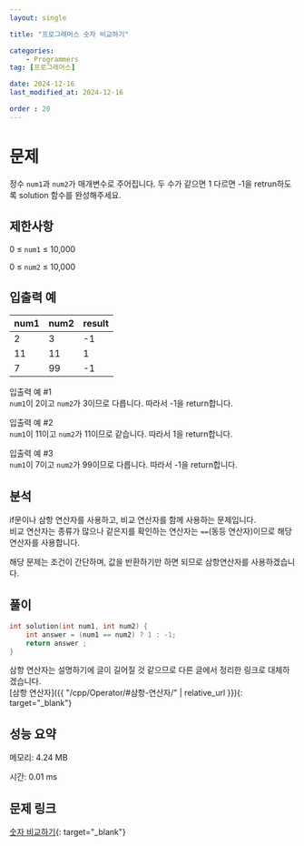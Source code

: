 ```yaml
---
layout: single

title: "프로그래머스 숫자 비교하기"

categories:
    - Programmers
tag: [프로그래머스]

date: 2024-12-16
last_modified_at: 2024-12-16

order : 20
---
```


# 문제

정수 `num1`과 `num2`가 매개변수로 주어집니다. 두 수가 같으면 1 다르면 -1을 retrun하도록 solution 함수를 완성해주세요.

## 제한사항

0 ≤ `num1` ≤ 10,000

0 ≤ `num2` ≤ 10,000

## 입출력 예

|num1|num2|result|
|---|---|---|
|2|3|-1|
|11|11|1|
|7|99|-1|

입출력 예 #1  
`num1`이 2이고 `num2`가 3이므로 다릅니다. 따라서 -1을 return합니다.

입출력 예 #2  
`num1`이 11이고 `num2`가 11이므로 같습니다. 따라서 1을 return합니다.

입출력 예 #3  
`num1`이 7이고 `num2`가 99이므로 다릅니다. 따라서 -1을 return합니다.

## 분석

if문이나 삼항 연산자를 사용하고, 비교 연산자를 함께 사용하는 문제입니다.  
비교 연산자는 종류가 많으나 같은지를 확인하는 연산자는 `==`(동등 연산자)이므로 해당 연산자를 사용합니다.

해당 문제는 조건이 간단하며, 값을 반환하기만 하면 되므로 삼항연산자를 사용하겠습니다.

## 풀이

```cpp
int solution(int num1, int num2) {
    int answer = (num1 == num2) ? 1 : -1;
    return answer ;
}
```

삼항 연산자는 설명하기에 글이 길어질 것 같으므로 다른 글에서 정리한 링크로 대체하겠습니다.  
[삼항 연산자]({{ "/cpp/Operator/#삼항-연산자/" | relative_url }}){: target="_blank"}

## 성능 요약

메모리: 4.24 MB

시간: 0.01 ms

## 문제 링크

[숫자 비교하기](https://school.programmers.co.kr/learn/courses/30/lessons/120807){: target="_blank"}